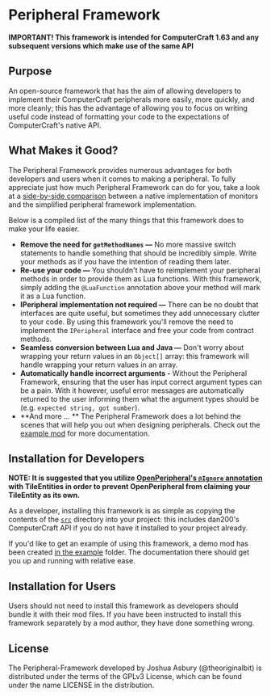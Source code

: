 Peripheral Framework
====================

**IMPORTANT! This framework is intended for ComputerCraft 1.63 and any subsequent versions which make use of the same API**


Purpose
-------------

An open-source framework that has the aim of allowing developers to implement their ComputerCraft peripherals more easily, more quickly, and more cleanly; this has the advantage of allowing you to focus on writing useful code instead of formatting your code to the expectations of ComputerCraft's native API.


What Makes it Good?
-------------

The Peripheral Framework provides numerous advantages for both developers and users when it comes to making a peripheral. To fully appreciate just how much Peripheral Framework can do for you, take a look at a [side-by-side comparison](#nyi) between a native implementation of monitors and the simplified peripheral framework implementation. 

Below is a compiled list of the many things that this framework does to make your life easier.

 - **Remove the need for `getMethodNames` —** No more massive switch statements to handle something that should be incredibly simple. Write your methods as if you have the intention of reading them later.
 - **Re-use your code —** You shouldn't have to reimplement your peripheral methods in order to provide them as Lua functions. With this framework, simply adding the `@LuaFunction` annotation above your method will mark it as a Lua function.
 - **IPeripheral implementation not required —** There can be no doubt that interfaces are quite useful, but sometimes they add unnecessary clutter to your code. By using this framework you'll remove the need to implement the `IPeripheral` interface and free your code from contract methods.
 - **Seamless conversion between Lua and Java —** Don't worry about wrapping your return values in an `Object[]` array: this framework will handle wrapping your return values in an array.
 - **Automatically handle incorrect arguments -** Without the Peripheral Framework, ensuring that the user has input correct argument types can be a pain. With it however, useful error messages are automatically returned to the user informing them what the argument types should be (e.g. `expected string, got number`).
 - **And more ... ** The Peripheral Framework does a lot behind the scenes that will help you out when designing peripherals. Check out the [example mod](https://github.com/theoriginalbit/Peripheral-Framework/tree/master/example) for more documentation.


Installation for Developers
--------------

**NOTE: It is suggested that you utilize [OpenPeripheral's `@Ignore` annotation](https://github.com/OpenMods/OpenPeripheral/blob/master/src/main/java/openperipheral/api/Ignore.java) with TileEntities in order to prevent OpenPeripheral from claiming your TileEntity as its own.**

As a developer, installing this framework is as simple as copying the contents of the [`src`](https://github.com/theoriginalbit/Peripheral-Framework/tree/master/src) directory into your project: this includes dan200's ComputerCraft API if you do not have it installed to your project already.


If you'd like to get an example of using this framework, a demo mod has been created [in the example](https://github.com/theoriginalbit/Peripheral-Framework/tree/master/example) folder. The documentation there should get you up and running with relative ease.


Installation for Users
--------------

Users should not need to install this framework as developers should bundle it with their mod files. If you have been instructed to install this framework separately by a mod author, they have done something wrong.

License
-------

The Peripheral-Framework developed by Joshua Asbury (@theoriginalbit) is distributed under the terms of the GPLv3 License, which can be found under the name LICENSE in the distribution.